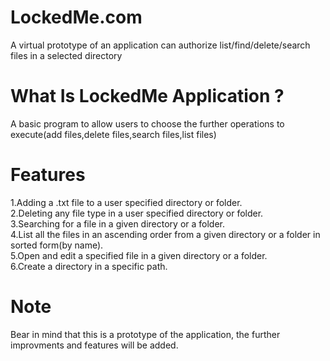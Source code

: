 # LockedMe.com
A virtual prototype of an application can authorize list/find/delete/search files in a selected directory
# What Is LockedMe Application ?

A basic program to allow users to choose the further operations to execute(add files,delete files,search files,list files)

# Features

1.Adding a .txt file to a user specified directory or folder.   
2.Deleting any file type in a user specified directory or folder.   
3.Searching for a file in a given directory or a folder.    
4.List all the files in an ascending order from a given directory or a folder in sorted form(by name).  
5.Open and edit a specified file in a given directory or a folder.  
6.Create a directory in a specific path.
   
   # Note
   
Bear in mind that this is a prototype of the application, the further improvments and features will be added.   
